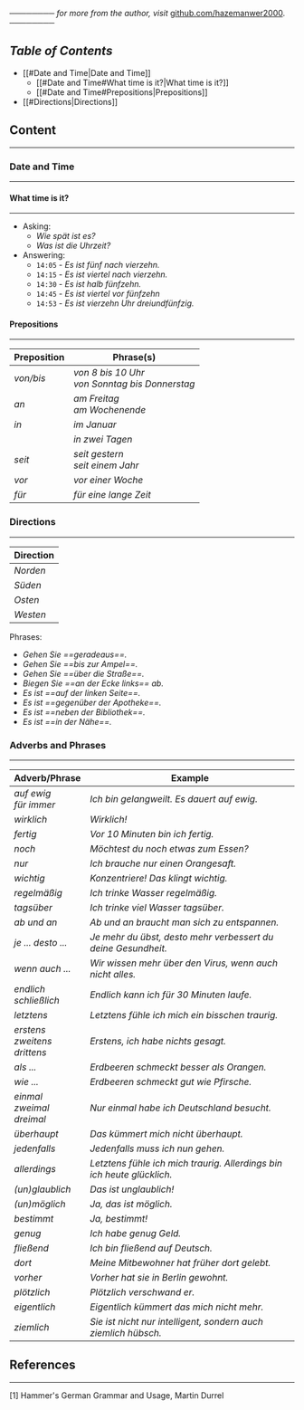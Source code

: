 ──────── *for more from the author, visit* [github.com/hazemanwer2000](https://github.com/hazemanwer2000). ────────
## *Table of Contents*

- [[#Date and Time|Date and Time]]
	- [[#Date and Time#What time is it?|What time is it?]]
	- [[#Date and Time#Prepositions|Prepositions]]
- [[#Directions|Directions]]
## Content
---
### Date and Time
---
#### What time is it?
---
* Asking:
	* *Wie spät ist es?*
	* *Was ist die Uhrzeit?*
* Answering:
	* `14:05` - *Es ist fünf nach vierzehn.*
	* `14:15` - *Es ist viertel nach vierzehn.*
	* `14:30` - *Es ist halb fünfzehn.*
	* `14:45` - *Es ist viertel vor fünfzehn*
	* `14:53` - *Es ist vierzehn Uhr dreiundfünfzig.*
#### Prepositions
---

| Preposition | Phrase(s)                                          |
| ----------- | -------------------------------------------------- |
| *von/bis*   | *von 8 bis 10 Uhr*<br>*von Sonntag bis Donnerstag* |
| *an*        | *am Freitag*<br>*am Wochenende*                    |
| *in*        | *im Januar*                                        |
|             | *in zwei Tagen*                                    |
| *seit*      | *seit gestern*<br>*seit einem Jahr*                |
| *vor*       | *vor einer Woche*                                  |
| *für*       | *für eine lange Zeit*                              |

### Directions
---

| Direction |
| --------- |
| *Norden*    |
| *Süden*     |
| *Osten*     |
| *Westen*    |

Phrases:
* *Gehen Sie ==geradeaus==.*
* *Gehen Sie ==bis zur Ampel==.*
* *Gehen Sie ==über die Straße==.*
* *Biegen Sie ==an der Ecke links== ab.*
* *Es ist ==auf der linken Seite==.*
* *Es ist ==gegenüber der Apotheke==.*
* *Es ist ==neben der Bibliothek==.*
* *Es ist ==in der Nähe==.*
### Adverbs and Phrases
---

| Adverb/Phrase                         | Example                                                                |
| ------------------------------------- | ---------------------------------------------------------------------- |
| *auf ewig*<br>*für immer*             | *Ich bin gelangweilt. Es dauert auf ewig.*                             |
| *wirklich*                            | *Wirklich!*                                                            |
| *fertig*                              | *Vor 10 Minuten bin ich fertig.*                                       |
| *noch*                                | *Möchtest du noch etwas zum Essen?*                                    |
| *nur*                                 | *Ich brauche nur einen Orangesaft.*                                    |
| *wichtig*                             | *Konzentriere! Das klingt wichtig.*                                    |
| *regelmäßig*                          | *Ich trinke Wasser regelmäßig.*                                        |
| *tagsüber*                            | *Ich trinke viel Wasser tagsüber.*                                     |
| *ab und an*                           | *Ab und an braucht man sich zu entspannen.*                            |
| *je ... desto ...*                    | *Je mehr du übst, desto mehr verbessert du deine Gesundheit.*          |
| *wenn auch ...*                       | *Wir wissen mehr über den Virus, wenn auch nicht alles.*               |
| *endlich*<br>*schließlich*            | *Endlich kann ich für 30 Minuten laufe.*                               |
| *letztens*                            | *Letztens fühle ich mich ein bisschen traurig.*                        |
| *erstens*<br>*zweitens*<br>*drittens* | *Erstens, ich habe nichts gesagt.*                                     |
| *als ...*                             | *Erdbeeren schmeckt besser als Orangen.*                               |
| *wie ...*                             | *Erdbeeren schmeckt gut wie Pfirsche.*                                 |
| *einmal*<br>*zweimal*<br>*dreimal*    | *Nur einmal habe ich Deutschland besucht.*                             |
| *überhaupt*                           | *Das kümmert mich nicht überhaupt.*                                    |
| *jedenfalls*                          | *Jedenfalls muss ich nun gehen.*                                       |
| *allerdings*                          | *Letztens fühle ich mich traurig. Allerdings bin ich heute glücklich.* |
| *(un)glaublich*                       | *Das ist unglaublich!*                                                 |
| *(un)möglich*                         | *Ja, das ist möglich.*                                                 |
| *bestimmt*                            | *Ja, bestimmt!*                                                        |
| *genug*                               | *Ich habe genug Geld.*                                                 |
| *fließend*                            | *Ich bin fließend auf Deutsch.*                                        |
| *dort*                                | *Meine Mitbewohner hat früher dort gelebt.*                            |
| *vorher*                              | *Vorher hat sie in Berlin gewohnt.*                                    |
| *plötzlich*                           | *Plötzlich verschwand er.*                                             |
| *eigentlich*                          | *Eigentlich kümmert das mich nicht mehr.*                              |
| *ziemlich*                            | *Sie ist nicht nur intelligent, sondern auch ziemlich hübsch.*         |

## References
---
[1] Hammer's German Grammar and Usage, Martin Durrel